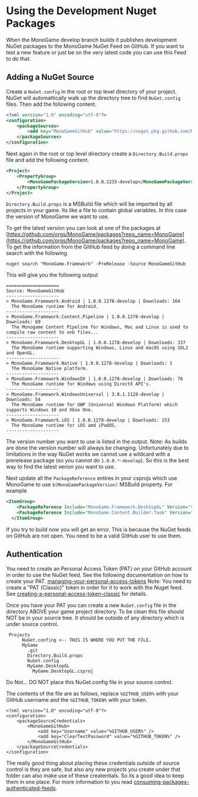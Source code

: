 # Using the Development Nuget Packages

When the MonoGame develop branch builds it publishes development NuGet packages to the 
MonoGame NuGet Feed on GitHub. If you want to test a new feature or just be on the 
very latest code you can use this Feed to do that. 

## Adding a NuGet Source 

Create a `NuGet.config` in the root or top level directory of your project.
NuGet will automattically walk up the directory tree to find `NuGet.config` files. 
Then add the following content.

```xml
<?xml version="1.0" encoding="utf-8"?>
<configuration>
    <packageSources>
        <add key="MonoGameGitHub" value="https://nuget.pkg.github.com/MonoGame/index.json" />
    </packageSources>
</configuration>
```

Next again in the root or top level directory create a `Directory.Build.props` file and add the following content.

```xml
<Project>
    <PropertyGroup>
        <MonoGamePackageVersion>1.0.0.1233-develop</MonoGamePackageVersion>
    </PropertyGroup>
</Project>
```
`Directory.Build.props` is a MSBuild file which will be imported by all projects in your game. 
Its like a file to contain global variables. In this case the version of MonoGame we want to use.

To get the latest version you can look at one of the packages at [https://github.com/orgs/MonoGame/packages?repo_name=MonoGame](https://github.com/orgs/MonoGame/packages?repo_name=MonoGame). To get the information from the GitHub feed by doing a command line search with the following

```CLI
nuget search "MonoGame.Framework" -PreRelease -Source MonoGameGitHub
```

This will give you the following output 

```
====================
Source: MonoGameGitHub
--------------------
> MonoGame.Framework.Android | 1.0.0.1278-develop | Downloads: 164
  The MonoGame runtime for Android.
--------------------
> MonoGame.Framework.Content.Pipeline | 1.0.0.1278-develop | Downloads: 69
  The Monogame Content Pipeline for Windows, Mac and Linux is used to compile raw content to xnb files...
--------------------
> MonoGame.Framework.DesktopGL | 1.0.0.1278-develop | Downloads: 337
  The MonoGame runtime supporting Windows, Linux and macOS using SDL2 and OpenGL.
--------------------
> MonoGame.Framework.Native | 1.0.0.1278-develop | Downloads: 1
  The MonoGame Native platform.
--------------------
> MonoGame.Framework.WindowsDX | 1.0.0.1278-develop | Downloads: 76
  The MonoGame runtime for Windows using DirectX API's.
--------------------
> MonoGame.Framework.WindowsUniversal | 3.8.1.1128-develop | Downloads: 54
  The MonoGame runtime for UWP (Universal Windows Platform) which supports Windows 10 and Xbox One.
--------------------
> MonoGame.Framework.iOS | 1.0.0.1278-develop | Downloads: 153
  The MonoGame runtime for iOS amd iPadOS.
--------------------
```

The version number you want to use is listed in the output.
Note: As builds are done the version number will always be changing. Unfortunately due to limitations in the way NuGet works we cannot 
use a wildcard with a prerelease package (so you cannot do `1.0.0.*-develop`). So this is the best way to find the latest verion you want to use.

Next update all the `PackageReference` entires in your csprojs which use MonoGame to use `$(MonoGamePackageVersion)` MSBuild property.
For example

```xml
<ItemGroup>
    <PackageReference Include="MonoGame.Framework.DesktopGL" Version="$(MonoGamePackageVersion)" />
    <PackageReference Include="MonoGame.Content.Builder.Task" Version="$(MonoGamePackageVersion)" />
  </ItemGroup>
```

If you try to build now you will get an error. This is because the NuGet feeds on GitHub are not open. You need
to be a valid GitHub user to use them. 

## Authentication

You need to create an Personal Access Token (PAT) on your GitHub account in order to use the NuGet feed.
See the following documentation on how to create your PAT. 
[managing-your-personal-access-tokens](https://docs.github.com/en/authentication/keeping-your-account-and-data-secure/managing-your-personal-access-tokens)
Note: You need to create a "PAT (Classic)" token in order for it to work with the Nuget feed. See [creating-a-personal-access-token-classic](https://docs.github.com/en/authentication/keeping-your-account-and-data-secure/managing-your-personal-access-tokens#creating-a-personal-access-token-classic) for details.

Once you have your PAT you can create a new `NuGet.config` file in the directory ABOVE your game project directory.
To be clean this file should NOT be in your source tree. It should be outside of any directory which is under source control.

```
 Projects
      NuGet.confing <-- THIS IS WHERE YOU PUT THE FILE.
      MyGame
        .git
        Directory.Build.props
        NuGet.config
        MyGame.DesktopGL
          MyGame.DesktopGL.csproj

```
Do Not... DO NOT place this NuGet.config file in your source control. 

The contents of the file are as follows, replace `%GITHUB_USER%` with your GitHub username and the `%GITHUB_TOKEN%` with your token.

```
<?xml version="1.0" encoding="utf-8"?>
<configuration>
    <packageSourceCredentials>
        <MonoGameGitHub>
            <add key="Username" value="%GITHUB_USER%" />
            <add key="ClearTextPassword" value="%GITHUB_TOKEN%" />
        </MonoGameGitHub>
    </packageSourceCredentials>
</configuration>
```

The really good thing about placing these credentials outside of source control is they are safe, but also any
new projects you create under that folder can also make use of these createntials. So its a good idea to keep them in one place.
For more information to you read [consuming-packages-authenticated-feeds](https://learn.microsoft.com/en-us/nuget/consume-packages/consuming-packages-authenticated-feeds#credentials-in-nugetconfig-files).
